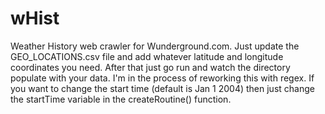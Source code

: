 # wHist
Weather History web crawler for Wunderground.com. Just update the GEO_LOCATIONS.csv file and add whatever latitude and longitude coordinates you need. After that just go run and watch the directory populate with your data. I'm in the process of reworking this with regex. If you want to change the start time (default is Jan 1 2004) then just change the startTime variable in the createRoutine() function.
